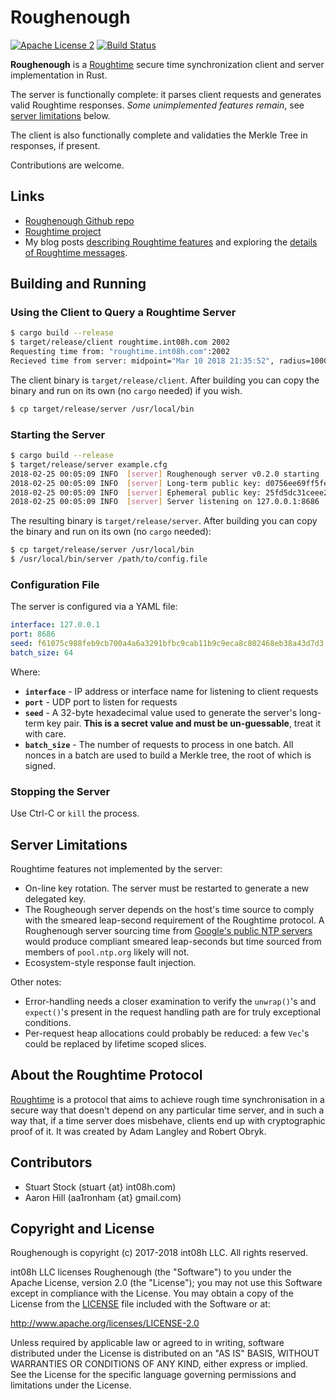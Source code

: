 # Roughenough 

[![Apache License 2](https://img.shields.io/badge/license-ASF2-blue.svg)](https://www.apache.org/licenses/LICENSE-2.0.txt)
[![Build Status](https://travis-ci.org/int08h/roughenough.svg?branch=master)](https://travis-ci.org/int08h/roughenough)

**Roughenough** is a [Roughtime](https://roughtime.googlesource.com/roughtime) secure time 
synchronization client and server implementation in Rust. 

The server is functionally complete: it parses client requests and generates valid Roughtime responses.
*Some unimplemented features remain*, see [server limitations](#server-limitations) below. 

The client is also functionally complete and validaties the Merkle Tree in responses, if present.

Contributions are welcome.

## Links
* [Roughenough Github repo](https://github.com/int08h/roughenough)
* [Roughtime project](https://roughtime.googlesource.com/roughtime)
* My blog posts [describing Roughtime features](https://int08h.com/post/to-catch-a-lying-timeserver/) and 
  exploring the [details of Roughtime messages](https://int08h.com/post/roughtime-message-anatomy/).

## Building and Running

### Using the Client to Query a Roughtime Server 

```bash
$ cargo build --release
$ target/release/client roughtime.int08h.com 2002
Requesting time from: "roughtime.int08h.com":2002
Recieved time from server: midpoint="Mar 10 2018 21:35:52", radius=1000000
```

The client binary is `target/release/client`. After building you can copy the 
binary and run on its own (no `cargo` needed) if you wish.

```bash
$ cp target/release/server /usr/local/bin 
```

### Starting the Server

```bash
$ cargo build --release
$ target/release/server example.cfg
2018-02-25 00:05:09 INFO  [server] Roughenough server v0.2.0 starting
2018-02-25 00:05:09 INFO  [server] Long-term public key: d0756ee69ff5fe96cbcf9273208fec53124b1dd3a24d3910e07c7c54e2473012
2018-02-25 00:05:09 INFO  [server] Ephemeral public key: 25fd5dc31ceee241aed3e643534e95ed0609e9a20982a45ac0312a5f55e2cc66
2018-02-25 00:05:09 INFO  [server] Server listening on 127.0.0.1:8686
```

The resulting binary is `target/release/server`. After building you can copy the 
binary and run on its own (no `cargo` needed):

```bash
$ cp target/release/server /usr/local/bin 
$ /usr/local/bin/server /path/to/config.file
```

### Configuration File

The server is configured via a YAML file:

```yaml
interface: 127.0.0.1
port: 8686
seed: f61075c988feb9cb700a4a6a3291bfbc9cab11b9c9eca8c802468eb38a43d7d3
batch_size: 64
```

Where:

* **`interface`** - IP address or interface name for listening to client requests
* **`port`** - UDP port to listen for requests
* **`seed`** - A 32-byte hexadecimal value used to generate the server's long-term 
               key pair. **This is a secret value and must be un-guessable**, 
               treat it with care.
* **`batch_size`** - The number of requests to process in one batch. All nonces
                   in a batch are used to build a Merkle tree, the root of which
                   is signed.


### Stopping the Server

Use Ctrl-C or `kill` the process.

## Server Limitations

Roughtime features not implemented by the server:

* On-line key rotation. The server must be restarted to generate a new delegated key. 
* The Rougheough server depends on the host's time source to comply with the smeared leap-second 
  requirement of the Roughtime protocol. A Roughenough server sourcing time from 
  [Google's public NTP servers](https://developers.google.com/time/) would produce compliant
  smeared leap-seconds but time sourced from members of `pool.ntp.org` likely will not.
* Ecosystem-style response fault injection.

Other notes:

* Error-handling needs a closer examination to verify the `unwrap()`'s and `expect()`'s present
  in the request handling path are for truly exceptional conditions.
* Per-request heap allocations could probably be reduced: a few `Vec`'s could be replaced by 
  lifetime scoped slices.

## About the Roughtime Protocol
[Roughtime](https://roughtime.googlesource.com/roughtime) is a protocol that aims to achieve rough 
time synchronisation in a secure way that doesn't depend on any particular time server, and in such
a way that, if a time server does misbehave, clients end up with cryptographic proof of it. It was 
created by Adam Langley and Robert Obryk.
  
## Contributors
* Stuart Stock (stuart {at} int08h.com)
* Aaron Hill (aa1ronham {at} gmail.com)

## Copyright and License
Roughenough is copyright (c) 2017-2018 int08h LLC. All rights reserved. 

int08h LLC licenses Roughenough (the "Software") to you under the Apache License, version 2.0 
(the "License"); you may not use this Software except in compliance with the License. You may obtain 
a copy of the License from the [LICENSE](../master/LICENSE) file included with the Software or at:

  http://www.apache.org/licenses/LICENSE-2.0

Unless required by applicable law or agreed to in writing, software distributed under the License 
is distributed on an "AS IS" BASIS, WITHOUT WARRANTIES OR CONDITIONS OF ANY KIND, either express or 
implied. See the License for the specific language governing permissions and limitations under 
the License.
